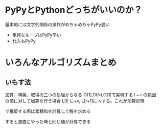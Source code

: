 # PyPyとPythonどっちがいいのか？
基本的には文字列関係の操作がめちゃめちゃPyPy遅い

- 単純なループはPyPy早い
- 代入もPyPy


# いろんなアルゴリズムまとめ

## いもす法
加算、構築、取得の三つの処理からなる
O(1),O(N),O(1)で実現する
l ~ r の範囲の値に対して加算を行う場合
L[l] に+v, L[r+1]に-vする。これが加算処理

で構築する際は累積和を計算して解を求める

すると愚直にやった時と同じ値が計算できる